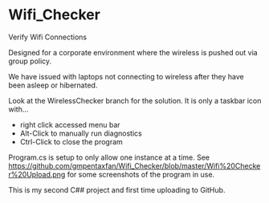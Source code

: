 # Wifi_Checker
Verify Wifi Connections

Designed for a corporate environment where the wireless is pushed out via group policy.

We have issued with laptops not connecting to wireless after they have been asleep or hibernated.

Look at the WirelessChecker branch for the solution.
It is only a taskbar icon with...

- right click accessed menu bar
- Alt-Click to manually run diagnostics
- Ctrl-Click to close the program

Program.cs is setup to only allow one instance at a time.
See https://github.com/gmpentaxfan/Wifi_Checker/blob/master/Wifi%20Checker%20Upload.png for some screenshots of the program in use.

This is my second C## project and first time uploading to GitHub.
